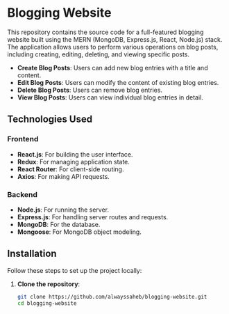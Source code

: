 # Blogging Website

This repository contains the source code for a full-featured blogging website built using the MERN (MongoDB, Express.js, React, Node.js) stack. The application allows users to perform various operations on blog posts, including creating, editing, deleting, and viewing specific posts.



- **Create Blog Posts**: Users can add new blog entries with a title and content.
- **Edit Blog Posts**: Users can modify the content of existing blog entries.
- **Delete Blog Posts**: Users can remove blog entries.
- **View Blog Posts**: Users can view individual blog entries in detail.

## Technologies Used

### Frontend

- **React.js**: For building the user interface.
- **Redux**: For managing application state.
- **React Router**: For client-side routing.
- **Axios**: For making API requests.

### Backend

- **Node.js**: For running the server.
- **Express.js**: For handling server routes and requests.
- **MongoDB**: For the database.
- **Mongoose**: For MongoDB object modeling.

## Installation

Follow these steps to set up the project locally:

1. **Clone the repository**:
   ```bash
   git clone https://github.com/alwayssaheb/blogging-website.git
   cd blogging-website
